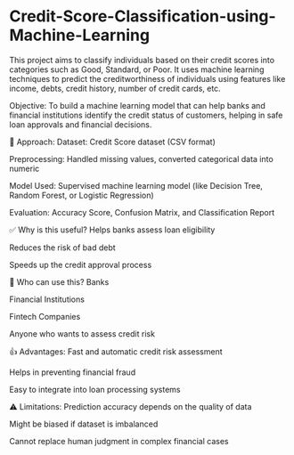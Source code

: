 # Credit-Score-Classification-using-Machine-Learning
This project aims to classify individuals based on their credit scores into categories such as Good, Standard, or Poor. It uses machine learning techniques to predict the creditworthiness of individuals using features like income, debts, credit history, number of credit cards, etc.

Objective:
To build a machine learning model that can help banks and financial institutions identify the credit status of customers, helping in safe loan approvals and financial decisions.

🧠 Approach:
Dataset: Credit Score dataset (CSV format)

Preprocessing: Handled missing values, converted categorical data into numeric

Model Used: Supervised machine learning model (like Decision Tree, Random Forest, or Logistic Regression)

Evaluation: Accuracy Score, Confusion Matrix, and Classification Report

✅ Why is this useful?
Helps banks assess loan eligibility

Reduces the risk of bad debt

Speeds up the credit approval process

👥 Who can use this?
Banks

Financial Institutions

Fintech Companies

Anyone who wants to assess credit risk

👍 Advantages:
Fast and automatic credit risk assessment

Helps in preventing financial fraud

Easy to integrate into loan processing systems

⚠️ Limitations:
Prediction accuracy depends on the quality of data

Might be biased if dataset is imbalanced

Cannot replace human judgment in complex financial cases

